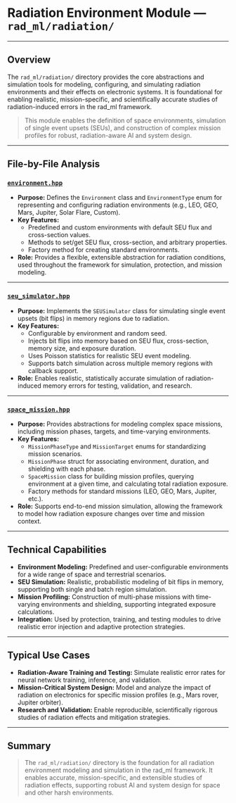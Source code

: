 # Radiation Environment Module — `rad_ml/radiation/`

---

## Overview

The `rad_ml/radiation/` directory provides the core abstractions and simulation tools for modeling, configuring, and simulating radiation environments and their effects on electronic systems. It is foundational for enabling realistic, mission-specific, and scientifically accurate studies of radiation-induced errors in the rad_ml framework.

> This module enables the definition of space environments, simulation of single event upsets (SEUs), and construction of complex mission profiles for robust, radiation-aware AI and system design.

---

## File-by-File Analysis

### [`environment.hpp`](environment.hpp)
- **Purpose:**
  Defines the `Environment` class and `EnvironmentType` enum for representing and configuring radiation environments (e.g., LEO, GEO, Mars, Jupiter, Solar Flare, Custom).
- **Key Features:**
  - Predefined and custom environments with default SEU flux and cross-section values.
  - Methods to set/get SEU flux, cross-section, and arbitrary properties.
  - Factory method for creating standard environments.
- **Role:**
  Provides a flexible, extensible abstraction for radiation conditions, used throughout the framework for simulation, protection, and mission modeling.

---

### [`seu_simulator.hpp`](seu_simulator.hpp)
- **Purpose:**
  Implements the `SEUSimulator` class for simulating single event upsets (bit flips) in memory regions due to radiation.
- **Key Features:**
  - Configurable by environment and random seed.
  - Injects bit flips into memory based on SEU flux, cross-section, memory size, and exposure duration.
  - Uses Poisson statistics for realistic SEU event modeling.
  - Supports batch simulation across multiple memory regions with callback support.
- **Role:**
  Enables realistic, statistically accurate simulation of radiation-induced memory errors for testing, validation, and research.

---

### [`space_mission.hpp`](space_mission.hpp)
- **Purpose:**
  Provides abstractions for modeling complex space missions, including mission phases, targets, and time-varying environments.
- **Key Features:**
  - `MissionPhaseType` and `MissionTarget` enums for standardizing mission scenarios.
  - `MissionPhase` struct for associating environment, duration, and shielding with each phase.
  - `SpaceMission` class for building mission profiles, querying environment at a given time, and calculating total radiation exposure.
  - Factory methods for standard missions (LEO, GEO, Mars, Jupiter, etc.).
- **Role:**
  Supports end-to-end mission simulation, allowing the framework to model how radiation exposure changes over time and mission context.

---

## Technical Capabilities

- **Environment Modeling:**
  Predefined and user-configurable environments for a wide range of space and terrestrial scenarios.
- **SEU Simulation:**
  Realistic, probabilistic modeling of bit flips in memory, supporting both single and batch region simulation.
- **Mission Profiling:**
  Construction of multi-phase missions with time-varying environments and shielding, supporting integrated exposure calculations.
- **Integration:**
  Used by protection, training, and testing modules to drive realistic error injection and adaptive protection strategies.

---

## Typical Use Cases

- **Radiation-Aware Training and Testing:**
  Simulate realistic error rates for neural network training, inference, and validation.
- **Mission-Critical System Design:**
  Model and analyze the impact of radiation on electronics for specific mission profiles (e.g., Mars rover, Jupiter orbiter).
- **Research and Validation:**
  Enable reproducible, scientifically rigorous studies of radiation effects and mitigation strategies.

---

## Summary

> The `rad_ml/radiation/` directory is the foundation for all radiation environment modeling and simulation in the rad_ml framework. It enables accurate, mission-specific, and extensible studies of radiation effects, supporting robust AI and system design for space and other harsh environments.
